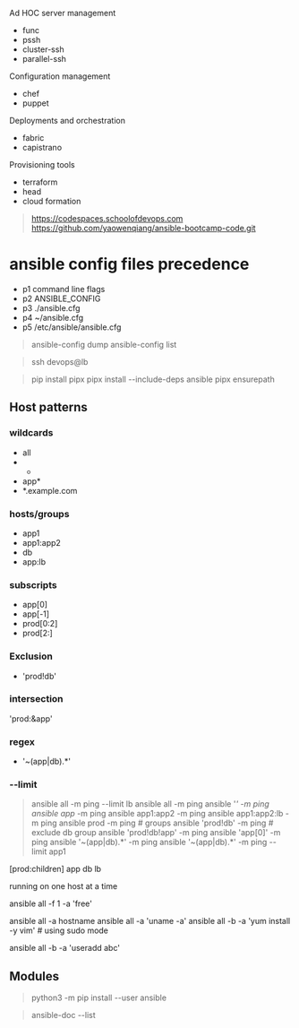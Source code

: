 Ad HOC  server management

+ func
+ pssh
+ cluster-ssh
+ parallel-ssh

Configuration management

+ chef
+ puppet


Deployments and orchestration

+ fabric
+ capistrano


Provisioning tools

+ terraform
+ head
+ cloud formation

> https://codespaces.schoolofdevops.com
> https://github.com/yaowenqiang/ansible-bootcamp-code.git

# ansible config files precedence

+ p1 command line flags
+ p2 ANSIBLE_CONFIG
+ p3 ./ansible.cfg
+ p4 ~/ansible.cfg
+ p5 /etc/ansible/ansible.cfg

> ansible-config dump
> ansible-config list

> ssh devops@lb

> pip install pipx
> pipx install --include-deps ansible
> pipx ensurepath

## Host patterns

### wildcards

+  all
+  *
+  app*
+  *.example.com

### hosts/groups

+ app1
+ app1:app2
+ db
+ app:lb

### subscripts

+ app[0]
+ app[-1]
+ prod[0:2]
+ prod[2:]

### Exclusion

+ 'prod!db'

### intersection

'prod:&app'

### regex

+ '~(app|db).*'



### --limit


> ansible all -m ping --limit lb
> ansible all -m ping
> ansible '*' -m ping
> ansible app* -m ping
> ansible app1:app2 -m ping
> ansible app1:app2:lb -m ping
> ansible prod -m ping # groups 
> ansible 'prod!db' -m ping # exclude db group 
> ansible 'prod!db!app' -m ping 
> ansible 'app[0]' -m ping 
> ansible '~(app|db).*' -m ping 
> ansible '~(app|db).*' -m ping  --limit app1


[prod:children]
app
db
lb

running on one host at a time


ansible all -f 1 -a 'free'

ansible all  -a  hostname
ansible all  -a  'uname -a'
ansible all  -b  -a  'yum install -y vim' # using sudo mode

ansible all  -b  -a  'useradd abc' 

## Modules

> python3 -m pip install --user ansible

> ansible-doc --list




